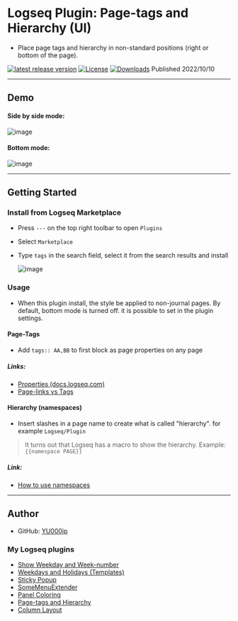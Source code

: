 # Logseq Plugin: Page-tags and Hierarchy (UI)

- Place page tags and hierarchy in non-standard positions (right or bottom of the page).

 [![latest release version](https://img.shields.io/github/v/release/YU000jp/logseq-page-tags-and-hierarchy)](https://github.com/YU000jp/logseq-page-tags-and-hierarchy/releases)
[![License](https://img.shields.io/github/license/YU000jp/logseq-page-tags-and-hierarchy?color=blue)](https://github.com/YU000jp/logseq-page-tags-and-hierarchy/blob/main/LICENSE)
[![Downloads](https://img.shields.io/github/downloads/YU000jp/logseq-page-tags-and-hierarchy/total.svg)](https://github.com/YU000jp/logseq-page-tags-and-hierarchy/releases)
 Published 2022/10/10

---

## Demo

#### Side by side mode:

   ![image](https://github.com/YU000jp/logseq-page-tags-and-hierarchy/assets/111847207/641562cf-d7ac-40f6-805b-9e74377daa3c)

#### Bottom mode:

   ![image](https://github.com/YU000jp/logseq-page-tags-and-hierarchy/assets/111847207/96aabe66-9f72-45ae-aa16-dce949c063b2)

---

## Getting Started

### Install from Logseq Marketplace

- Press `---` on the top right toolbar to open `Plugins`
- Select `Marketplace`
- Type `tags` in the search field, select it from the search results and install

   ![image](https://user-images.githubusercontent.com/111847207/229359364-fb75af38-ff92-4aff-9c6d-c4c4e840de0f.png)

### Usage

- When this plugin install, the style be applied to non-journal pages. By default, bottom mode is turned off. it is possible to set in the plugin settings.

#### Page-Tags

- Add `tags:: AA,BB` to first block as page properties on any page

##### Links:

- [Properties (docs.logseq.com)](https://docs.logseq.com/#/page/properties)
- [Page-links vs Tags](https://aryansawhney.com/pages/page-links-vs-tags-in-logseq/#special-case-page-tags)

#### Hierarchy (namespaces)

- Insert slashes in a page name to create what is called "hierarchy". for example `Logseq/Plugin`
> It turns out that Logseq has a macro to show the hierarchy. Example: `{{namespace PAGE}}`

##### Link:

- [How to use namespaces](https://www.logseqmastery.com/blog/logseq-namespaces)

---

## Author

* GitHub: [YU000jp](https://github.com/YU000jp)

### My Logseq plugins

- [Show Weekday and Week-number](https://github.com/YU000jp/logseq-plugin-show-weekday-and-week-number)
- [Weekdays and Holidays (Templates)](https://github.com/YU000jp/logseq-plugin-weekdays-and-weekends)
- [Sticky Popup](https://github.com/YU000jp/logseq-plugin-sticky-popup)
- [SomeMenuExtender](https://github.com/YU000jp/logseq-plugin-some-menu-extender)
- [Panel Coloring](https://github.com/YU000jp/logseq-plugin-panel-coloring)
- [Page-tags and Hierarchy](https://github.com/YU000jp/logseq-page-tags-and-hierarchy)
- [Column Layout](https://github.com/YU000jp/Logseq-column-Layout)
